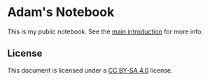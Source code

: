 # Adam's Notebook

This is my public notebook.
See the [main introduction](./src/introduction.md) for more info.

## License

This document is licensed under a [CC BY-SA 4.0](https://creativecommons.org/licenses/by-sa/4.0/) license.
